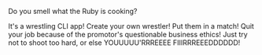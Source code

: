 Do you smell what the Ruby is cooking? 

It's a wrestling CLI app! Create your own wrestler! Put them in a match! Quit your job because of the promotor's questionable business ethics! Just try not to shoot too hard, or else YOUUUUU'RRREEEE FIIIRRREEEDDDDDD!
